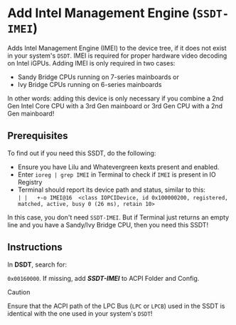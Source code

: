 # Add Intel Management Engine (`SSDT-IMEI`)
Adds Intel Management Engine (IMEI) to the device tree, if it does not exist in your system's `DSDT`. IMEI is required for proper hardware video decoding on Intel iGPUs. Adding IMEI is only required in two cases:

- Sandy Bridge CPUs running on 7-series mainboards or
- Ivy Bridge CPUs running on 6-series mainboards

In other words: adding this device is only necessary if you combine a 2nd Gen Intel Core CPU with a 3rd Gen mainboard or 3rd Gen CPU with a 2nd Gen mainboard!

## Prerequisites
To find out if you need this SSDT, do the following:

- Ensure you have Lilu and Whatevergreen kexts present and enabled.
- Enter `ioreg | grep IMEI` in Terminal to check if `IMEI` is present in IO Registry
- Terminal should report its device path and status, similar to this:</br>
	`| |   +-o IMEI@16  <class IOPCIDevice, id 0x100000200, registered, matched, active, busy 0 (26 ms), retain 10>`

In this case, you don't need `SSDT-IMEI`. But if Terminal just returns an empty line and you have a Sandy/Ivy Bridge CPU, then you need this SSDT!

## Instructions
In **DSDT**, search for:

`0x00160000`. If missing, add ***SSDT-IMEI*** to ACPI Folder and Config.

> [!CAUTION]
> 
> Ensure that the ACPI path of the LPC Bus (`LPC` or `LPCB`) used in the SSDT is identical with the one used in your system's `DSDT`! 
